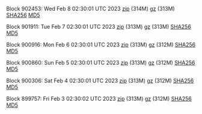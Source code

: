 Block 902453: Wed Feb  8 02:30:01 UTC 2023 [zip](https://files.01coin.io/mainnet/2023-02-08/bootstrap.dat.zip) (314M) [gz](https://files.01coin.io/mainnet/2023-02-08/bootstrap.dat.tar.gz) (313M) [SHA256](https://files.01coin.io/mainnet/2023-02-08/sha256.txt) [MD5](https://files.01coin.io/mainnet/2023-02-08/md5.txt)

Block 901911: Tue Feb  7 02:30:01 UTC 2023 [zip](https://files.01coin.io/mainnet/2023-02-07/bootstrap.dat.zip) (313M) [gz](https://files.01coin.io/mainnet/2023-02-07/bootstrap.dat.tar.gz) (313M) [SHA256](https://files.01coin.io/mainnet/2023-02-07/sha256.txt) [MD5](https://files.01coin.io/mainnet/2023-02-07/md5.txt)

Block 900916: Mon Feb  6 02:30:01 UTC 2023 [zip](https://files.01coin.io/mainnet/2023-02-06/bootstrap.dat.zip) (313M) [gz](https://files.01coin.io/mainnet/2023-02-06/bootstrap.dat.tar.gz) (312M) [SHA256](https://files.01coin.io/mainnet/2023-02-06/sha256.txt) [MD5](https://files.01coin.io/mainnet/2023-02-06/md5.txt)

Block 900860: Sun Feb  5 02:30:01 UTC 2023 [zip](https://files.01coin.io/mainnet/2023-02-05/bootstrap.dat.zip) (313M) [gz](https://files.01coin.io/mainnet/2023-02-05/bootstrap.dat.tar.gz) (312M) [SHA256](https://files.01coin.io/mainnet/2023-02-05/sha256.txt) [MD5](https://files.01coin.io/mainnet/2023-02-05/md5.txt)

Block 900306: Sat Feb  4 02:30:01 UTC 2023 [zip](https://files.01coin.io/mainnet/2023-02-04/bootstrap.dat.zip) (313M) [gz](https://files.01coin.io/mainnet/2023-02-04/bootstrap.dat.tar.gz) (312M) [SHA256](https://files.01coin.io/mainnet/2023-02-04/sha256.txt) [MD5](https://files.01coin.io/mainnet/2023-02-04/md5.txt)

Block 899757: Fri Feb  3 02:30:02 UTC 2023 [zip](https://files.01coin.io/mainnet/2023-02-03/bootstrap.dat.zip) (313M) [gz](https://files.01coin.io/mainnet/2023-02-03/bootstrap.dat.tar.gz) (312M) [SHA256](https://files.01coin.io/mainnet/2023-02-03/sha256.txt) [MD5](https://files.01coin.io/mainnet/2023-02-03/md5.txt)
